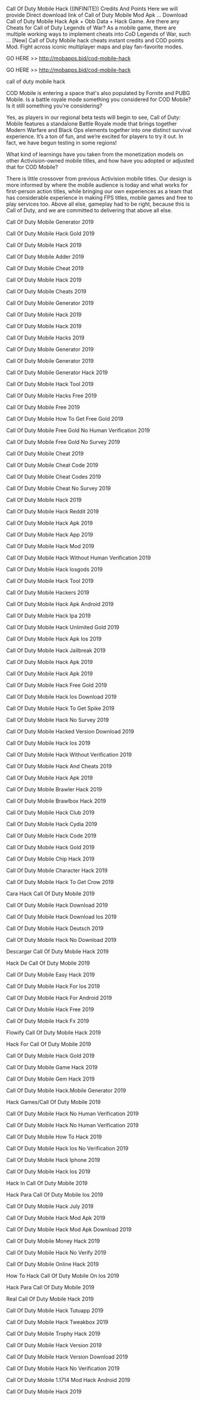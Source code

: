 Call Of Duty Mobile Hack ((INFINITE)) Credits And Points Here we will provide Direct download link of Call of Duty Mobile Mod Apk ... Download Call of Duty Mobile Hack Apk + Obb Data + Hack Game. Are there any Cheats for Call of Duty Legends of War? As a mobile game, there are multiple working ways to implement cheats into CoD Legends of War, such ... [New] Call of Duty Mobile hack cheats instant credits and COD points Mod. Fight across iconic multiplayer maps and play fan-favorite modes.

GO HERE >> http://mobapps.bid/cod-mobile-hack

GO HERE >> http://mobapps.bid/cod-mobile-hack

call of duty mobile hack

COD Mobile is entering a space that's also populated by Fornite and PUBG Mobile. Is a battle royale mode something you considered for COD Mobile? Is it still something you're considering?

Yes, as players in our regional beta tests will begin to see, Call of Duty: Mobile features a standalone Battle Royale mode that brings together Modern Warfare and Black Ops elements together into one distinct survival experience. It’s a ton of fun, and we’re excited for players to try it out. In fact, we have begun testing in some regions!

What kind of learnings have you taken from the monetization models on other Activision-owned mobile titles, and how have you adopted or adjusted that for COD Mobile?

There is little crossover from previous Activision mobile titles. Our design is more informed by where the mobile audience is today and what works for first-person action titles, while bringing our own experiences as a team that has considerable experience in making FPS titles, mobile games and free to play services too. Above all else, gameplay had to be right, because this is Call of Duty, and we are committed to delivering that above all else.

Call Of Duty Mobile Generator 2019

Call Of Duty Mobile Hack Gold 2019

Call Of Duty Mobile Hack 2019

Call Of Duty Mobile Adder 2019

Call Of Duty Mobile Cheat 2019

Call Of Duty Mobile Hack 2019

Call Of Duty Mobile Cheats 2019

Call Of Duty Mobile Generator 2019

Call Of Duty Mobile Hack 2019

Call Of Duty Mobile Hack 2019

Call Of Duty Mobile Hacks 2019

Call Of Duty Mobile Generator 2019

Call Of Duty Mobile Generator 2019

Call Of Duty Mobile Generator Hack 2019

Call Of Duty Mobile Hack Tool 2019

Call Of Duty Mobile Hacks Free 2019

Call Of Duty Mobile Free 2019

Call Of Duty Mobile How To Get Free Gold 2019

Call Of Duty Mobile Free Gold No Human Verification 2019

Call Of Duty Mobile Free Gold No Survey 2019

Call Of Duty Mobile Cheat 2019

Call Of Duty Mobile Cheat Code 2019

Call Of Duty Mobile Cheat Codes 2019

Call Of Duty Mobile Cheat No Survey 2019

Call Of Duty Mobile Hack 2019

Call Of Duty Mobile Hack Reddit 2019

Call Of Duty Mobile Hack Apk 2019

Call Of Duty Mobile Hack App 2019

Call Of Duty Mobile Hack Mod 2019

Call Of Duty Mobile Hack Without Human Verification 2019

Call Of Duty Mobile Hack Iosgods 2019

Call Of Duty Mobile Hack Tool 2019

Call Of Duty Mobile Hackers 2019

Call Of Duty Mobile Hack Apk Android 2019

Call Of Duty Mobile Hack Ipa 2019

Call Of Duty Mobile Hack Unlimited Gold 2019

Call Of Duty Mobile Hack Apk Ios 2019

Call Of Duty Mobile Hack Jailbreak 2019

Call Of Duty Mobile Hack Apk 2019

Call Of Duty Mobile Hack Apk 2019

Call Of Duty Mobile Hack Free Gold 2019

Call Of Duty Mobile Hack Ios Download 2019

Call Of Duty Mobile Hack To Get Spike 2019

Call Of Duty Mobile Hack No Survey 2019

Call Of Duty Mobile Hacked Version Download 2019

Call Of Duty Mobile Hack Ios 2019

Call Of Duty Mobile Hack Without Verification 2019

Call Of Duty Mobile Hack And Cheats 2019

Call Of Duty Mobile Hack Apk 2019

Call Of Duty Mobile Brawler Hack 2019

Call Of Duty Mobile Brawlbox Hack 2019

Call Of Duty Mobile Hack Club 2019

Call Of Duty Mobile Hack Cydia 2019

Call Of Duty Mobile Hack Code 2019

Call Of Duty Mobile Hack Gold 2019

Call Of Duty Mobile Chip Hack 2019

Call Of Duty Mobile Character Hack 2019

Call Of Duty Mobile Hack To Get Crow 2019

Cara Hack Call Of Duty Mobile 2019

Call Of Duty Mobile Hack Download 2019

Call Of Duty Mobile Hack Download Ios 2019

Call Of Duty Mobile Hack Deutsch 2019

Call Of Duty Mobile Hack No Download 2019

Descargar Call Of Duty Mobile Hack 2019

Hack De Call Of Duty Mobile 2019

Call Of Duty Mobile Easy Hack 2019

Call Of Duty Mobile Hack For Ios 2019

Call Of Duty Mobile Hack For Android 2019

Call Of Duty Mobile Hack Free 2019

Call Of Duty Mobile Hack Fx 2019

Flowify Call Of Duty Mobile Hack 2019

Hack For Call Of Duty Mobile 2019

Call Of Duty Mobile Hack Gold 2019

Call Of Duty Mobile Game Hack 2019

Call Of Duty Mobile Gem Hack 2019

Call Of Duty Mobile Hack.Mobile Generator 2019

Hack Games/Call Of Duty Mobile 2019

Call Of Duty Mobile Hack No Human Verification 2019

Call Of Duty Mobile Hack No Human Verification 2019

Call Of Duty Mobile How To Hack 2019

Call Of Duty Mobile Hack Ios No Verification 2019

Call Of Duty Mobile Hack Iphone 2019

Call Of Duty Mobile Hack Ios 2019

Hack In Call Of Duty Mobile 2019

Hack Para Call Of Duty Mobile Ios 2019

Call Of Duty Mobile Hack July 2019

Call Of Duty Mobile Hack Mod Apk 2019

Call Of Duty Mobile Hack Mod Apk Download 2019

Call Of Duty Mobile Money Hack 2019

Call Of Duty Mobile Hack No Verify 2019

Call Of Duty Mobile Online Hack 2019

How To Hack Call Of Duty Mobile On Ios 2019

Hack Para Call Of Duty Mobile 2019

Real Call Of Duty Mobile Hack 2019

Call Of Duty Mobile Hack Tutuapp 2019

Call Of Duty Mobile Hack Tweakbox 2019

Call Of Duty Mobile Trophy Hack 2019

Call Of Duty Mobile Hack Version 2019

Call Of Duty Mobile Hack Version Download 2019

Call Of Duty Mobile Hack No Verification 2019

Call Of Duty Mobile 1.1714 Mod Hack Android 2019

Call Of Duty Mobile Hack 2019